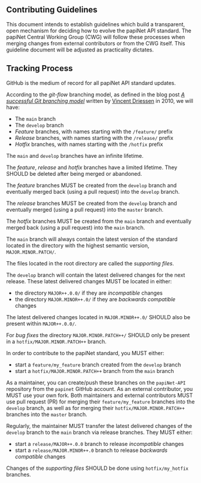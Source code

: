 ## Contributing Guidelines

This document intends to establish guidelines which build a transparent, open mechanism for deciding how to evolve the papiNet API standard. The papiNet Central Working Group (CWG) will follow these processes when merging changes from external contributors or from the CWG itself. This guideline document will be adjusted as practicality dictates.

## Tracking Process

GitHub is the medium of record for all papiNet API standard updates.

According to the _git-flow_ branching model, as defined in the blog post [_A successful Git branching model_](https://nvie.com/posts/a-successful-git-branching-model/) written by [Vincent Driessen](https://nvie.com/about/) in 2010, we will have:

* The `main` branch
* The `develop` branch
* _Feature_ branches, with names starting with the `/feature/` prefix
* _Release_ branches, with names starting with the `/release/` prefix
* _Hotfix_ branches, with names starting with the `/hotfix` prefix

The `main` and `develop` branches have an infinite lifetime.

The _feature_, _release_ and _hotfix_ branches have a limited lifetime. They SHOULD be deleted after being merged or abandoned.

The _feature_ branches MUST be created from the `develop` branch and eventually merged back (using a pull request) into the `develop` branch.

The _release_ branches MUST be created from the `develop` branch and eventually merged (using a pull request) into the `master` branch.

The _hotfix_ branches MUST be created from the `main` branch and eventually merged back (using a pull request) into the `main` branch.

The `main` branch will always contain the latest version of the standard located in the directory with the highest semantic version, `MAJOR.MINOR.PATCH/`.

The files located in the root directory are called the _supporting files_.

The `develop` branch will contain the latest delivered changes for the next release. These latest delivered changes MUST be located in either:

* the directory `MAJOR++.0.0/` if they are _incompatible_ changes
* the directory `MAJOR.MINOR++.0/` if they are _backwards compatible_ changes

The latest delivered changes located in `MAJOR.MINOR++.0/` SHOULD also be present within `MAJOR++.0.0/`.

For _bug fixes_ the directory `MAJOR.MINOR.PATCH++/` SHOULD only be present in a `hotfix/MAJOR.MINOR.PATCH++` branch.

In order to contribute to the papiNet standard, you MUST either:

* start a `feature/my_feature` branch created from the `develop` branch
* start a `hotfix/MAJOR.MINOR.PATCH++` branch from the `main` branch

As a maintainer, you can create/push these branches on the `papiNet-API` repository from the `papinet` GitHub account. As an external contributor, you MUST use your own fork. Both maintainers and external contributors MUST use pull request (PR) for merging their `feature/my_feature` branches into the `develop` branch, as well as for merging their `hotfix/MAJOR.MINOR.PATCH++` branches into the `master` branch.

Regularly, the maintainer MUST transfer the latest delivered changes of the `develop` branch to the `main` branch via release branches. They MUST either:

* start a `release/MAJOR++.0.0` branch to release _incompatible_ changes
* start a `release/MAJOR.MINOR++.0` branch to release  _backwards compatible_ changes

Changes of the _supporting files_ SHOULD be done using `hotfix/my_hotfix` branches.